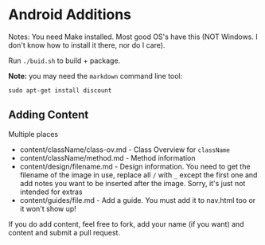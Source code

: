# Android Additions

Notes: You need Make installed. Most good OS's have this (NOT Windows. I don't know how to install it there, nor do I care).

Run `./buid.sh` to build + package.

**Note:** you may need the `markdown` command line tool:

	sudo apt-get install discount

## Adding Content

Multiple places

* content/className/class-ov.md - Class Overview for `className`
* content/className/method.md - Method information
* content/design/filename.md - Design information. You need to get the filename of the image in use, replace all `/` with `_` except the first one and add notes you want to be inserted after the image. Sorry, it's just not intended for extras
* content/guides/file.md - Add a guide. You must add it to nav.html too or it won't show up!

If you do add content, feel free to fork, add your name (if you want) and content and submit a pull request.

